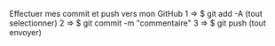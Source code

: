 Effectuer mes commit et push vers mon GitHub
    1 => $ git add -A (tout selectionner)
    2 => $ git commit -m "commentaire"
    3 => $ git push (tout envoyer)